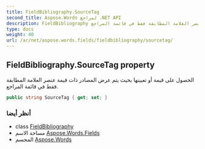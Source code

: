 ```yaml
---
title: FieldBibliography.SourceTag
second_title: Aspose.Words لمراجع .NET API
description: FieldBibliography ملكية. الحصول على قيمة أو تعيينها بحيث يتم عرض المصادر ذات قيمة عنصر العلامة المطابقة فقط في قائمة المراجع.
type: docs
weight: 40
url: /ar/net/aspose.words.fields/fieldbibliography/sourcetag/
---
```

## FieldBibliography.SourceTag property

الحصول على قيمة أو تعيينها بحيث يتم عرض المصادر ذات قيمة عنصر العلامة المطابقة فقط في قائمة المراجع.

```csharp
public string SourceTag { get; set; }
```

### أنظر أيضا

* class [FieldBibliography](../)
* مساحة الاسم [Aspose.Words.Fields](../../fieldbibliography/)
* المجسم [Aspose.Words](../../../)


